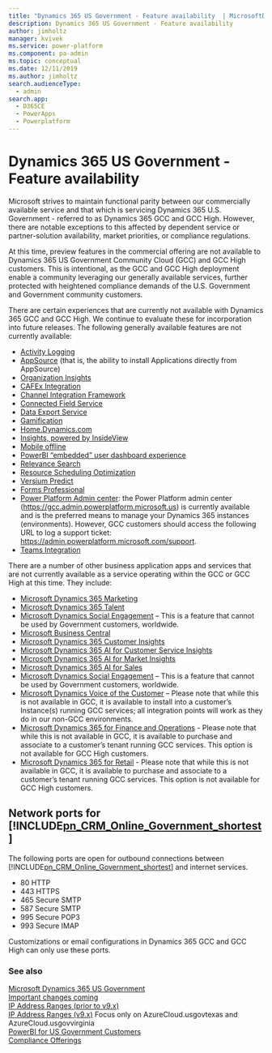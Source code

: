 ```yaml
---
title: "Dynamics 365 US Government - Feature availability  | MicrosoftDocs"
description: Dynamics 365 US Government - Feature availability
author: jimholtz
manager: kvivek
ms.service: power-platform
ms.component: pa-admin
ms.topic: conceptual
ms.date: 12/11/2019
ms.author: jimholtz
search.audienceType: 
  - admin
search.app: 
  - D365CE
  - PowerApps
  - Powerplatform
---
```

# Dynamics 365 US Government - Feature availability 

Microsoft strives to maintain functional parity between our commercially available service and that which is servicing Dynamics 365 U.S. Government - referred to as Dynamics 365 GCC and GCC High. However, there are notable exceptions to this affected by dependent service or partner-solution availability, market priorities, or compliance regulations.

At this time, preview features in the commercial offering are not available to Dynamics 365 US Government Community Cloud (GCC) and GCC High customers. This is intentional, as the GCC and GCC High deployment enable a community leveraging our generally available services, further protected with heightened compliance demands of the U.S. Government and Government community customers.

There are certain experiences that are currently not available with Dynamics 365 GCC and GCC High.  We continue to evaluate these for incorporation into future releases. The following generally available features are not currently available:

- [Activity Logging](enable-use-comprehensive-auditing.md)
- [AppSource](https://appsource.microsoft.com/?product=dynamics-365-business-central%3Bdynamics-365-for-customer-services%3Bdynamics-365-for-field-services%3Bdynamics-365-for-finance-and-operations%3Bdynamics-365-for-project-service-automation%3Bdynamics-365-for-sales) (that is, the ability to install Applications directly from AppSource)
- [Organization Insights](https://appsource.microsoft.com/product/dynamics-365/mscrm.04931187-431c-415d-8777-f7f482ba8095)
- [CAFEx Integration](https://appsource.microsoft.com/product/dynamics-365/cafexliveassistfor365.27ac7522-68b2-44a2-9f36-da66a47e2b19)
- [Channel Integration Framework](https://docs.microsoft.com/dynamics365/customer-service/channel-integration-framework/channel-integration-framework) 
- [Connected Field Service](https://msdn.microsoft.com/library/mt744253.aspx)
- [Data Export Service](https://appsource.microsoft.com/product/dynamics-365/mscrm.44f192ec-e387-436c-886c-879923d8a448)
- [Gamification](https://docs.microsoft.com/dynamics365/customer-engagement/gamification/manage-gamification-in-dynamics-365-online)
- [Home.Dynamics.com](https://home.dynamics.com/)
- [Insights, powered by InsideView](https://appsource.microsoft.com/product/dynamics-365/insideviewinc.b5386882-4312-4d69-879a-23081897c012)
- [Mobile offline](https://docs.microsoft.com/dynamics365/customer-engagement/mobile-app/configure-mobile-offline-synchronization-dynamics-365-phones-tablets)
- [PowerBI “embedded” user dashboard experience](https://docs.microsoft.com/power-bi/service-connect-to-microsoft-dynamics-crm)
- [Relevance Search](https://docs.microsoft.com/powerapps/user/search-records)
- [Resource Scheduling Optimization](https://docs.microsoft.com/dynamics365/customer-engagement/common-scheduler/resource-scheduling-optimization)
- [Versium Predict](https://docs.microsoft.com/dynamics365/customer-engagement/versium-predict/versium-predict)
- [Forms Professional](https://docs.microsoft.com/business-applications-release-notes/April19/forms-pro/)
- [Power Platform Admin center](https://docs.microsoft.com/power-platform/admin/admin-guide): the Power Platform admin center (<https://gcc.admin.powerplatform.microsoft.us>) is currently available and is the preferred means to manage your Dynamics 365 instances (environments). However, GCC customers should access the following URL to log a support ticket: <https://admin.powerplatform.microsoft.com/support>.
- [Teams Integration](https://docs.microsoft.com/dynamics365/teams-integration/teams-integration)

There are a number of other business application apps and services that are not currently available as a service operating within the GCC or GCC High at this time. They include:

- [Microsoft Dynamics 365 Marketing](https://docs.microsoft.com/dynamics365/customer-engagement/marketing/overview)
- [Microsoft Dynamics 365 Talent](https://docs.microsoft.com/dynamics365/unified-operations/talent/)
- [Microsoft Dynamics Social Engagement](https://docs.microsoft.com/dynamics365/customer-engagement/social-engagement/get-started) – This is a feature that cannot be used by Government customers, worldwide.
- [Microsoft Business Central](https://docs.microsoft.com/dynamics365/business-central/index)
- [Microsoft Dynamics 365 Customer Insights](https://docs.microsoft.com/dynamics365/ai/customer-insights/overview)
- [Microsoft Dynamics 365 AI for Customer Service Insights](https://docs.microsoft.com/dynamics365/ai/customer-service-insights/overview)
- [Microsoft Dynamics 365 AI for Market Insights](https://docs.microsoft.com/dynamics365/ai/market-insights/overview)
- [Microsoft Dynamics 365 AI for Sales](https://docs.microsoft.com/dynamics365/ai/sales/overview)
- [Microsoft Dynamics Social Engagement](https://docs.microsoft.com/dynamics365/customer-engagement/social-engagement/get-started) – This is a feature that cannot be used by Government customers, worldwide.
- [Microsoft Dynamics Voice of the Customer](https://docs.microsoft.com/dynamics365/customer-engagement/voice-of-customer/get-feedback-surveys) – Please note that while this is not available in GCC, it is available to install into a customer’s Instance(s) running GCC services; all integration points will work as they do in our non-GCC environments. 
- [Microsoft Dynamics 365 for Finance and Operations](https://docs.microsoft.com/dynamics365/unified-operations/fin-and-ops/) - Please note that while this is not available in GCC, it is available to purchase and associate to a customer’s tenant running GCC services. This option is not available for GCC High customers.
- [Microsoft Dynamics 365 for Retail](https://docs.microsoft.com/dynamics365/unified-operations/retail/) - Please note that while this is not available in GCC, it is available to purchase and associate to a customer’s tenant running GCC services. This option is not available for GCC High customers.

<a name="BKMK_NetworkPorts"></a>   

## Network ports for [!INCLUDE[pn_CRM_Online_Government_shortest](../includes/pn-crm-online-government-shortest.md)]  
 The following ports are open for outbound connections between [!INCLUDE[pn_CRM_Online_Government_shortest](../includes/pn-crm-online-government-shortest.md)] and internet services.  

- 80 HTTP  
- 443 HTTPS  
- 465 Secure SMTP  
- 587 Secure SMTP
- 995 Secure POP3 
- 993 Secure IMAP 

Customizations or email configurations in Dynamics 365 GCC and GCC High can only use these ports.

### See also  
 [Microsoft Dynamics 365 US Government](microsoft-dynamics-365-government.md)<br/>
 [Important changes coming](../important-changes-coming.md)<br/>
 [IP Address Ranges (prior to v9.x)](https://support.microsoft.com/help/2728473/microsoft-dynamics-crm-online-ip-address-ranges)<br/>
 [IP Address Ranges (v9.x)](https://www.microsoft.com/download/confirmation.aspx?id=57063) Focus only on AzureCloud.usgovtexas and AzureCloud.usgovvirginia <br/>
 [PowerBI for US Government Customers](https://docs.microsoft.com/power-bi/service-govus-overview)<br/>
 [Compliance Offerings](https://www.microsoft.com/trustcenter/compliance/complianceofferings?product=Dynamics365)
